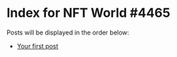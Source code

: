 # Index for NFT World #4465
Posts will be displayed in the order below:

- [Your first post](./001-first.md)

